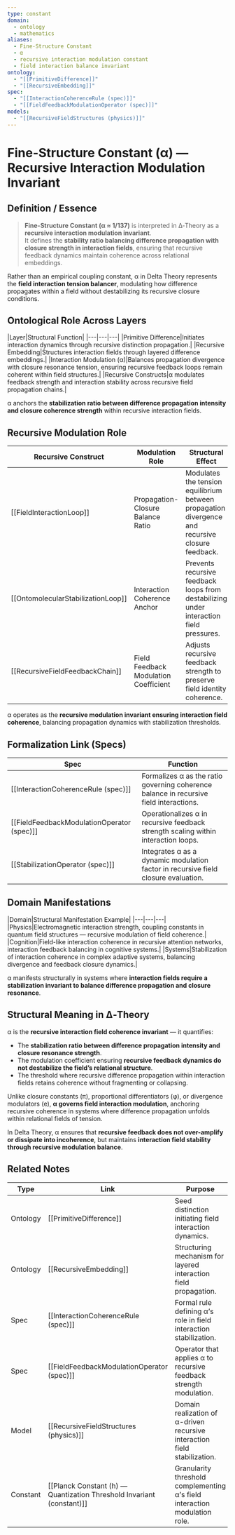 ```yaml
---
type: constant
domain:
  - ontology
  - mathematics
aliases:
  - Fine-Structure Constant
  - α
  - recursive interaction modulation constant
  - field interaction balance invariant
ontology:
  - "[[PrimitiveDifference]]"
  - "[[RecursiveEmbedding]]"
spec:
  - "[[InteractionCoherenceRule (spec)]]"
  - "[[FieldFeedbackModulationOperator (spec)]]"
models:
  - "[[RecursiveFieldStructures (physics)]]"
---
```


# Fine-Structure Constant (α) — Recursive Interaction Modulation Invariant

## Definition / Essence

> **Fine-Structure Constant (α ≈ 1/137)** is interpreted in ∆‑Theory as a **recursive interaction modulation invariant**.  
> It defines the **stability ratio balancing difference propagation with closure strength in interaction fields**, ensuring that recursive feedback dynamics maintain coherence across relational embeddings.

Rather than an empirical coupling constant, α in Delta Theory represents the **field interaction tension balancer**, modulating how difference propagates within a field without destabilizing its recursive closure conditions.

## Ontological Role Across Layers

|Layer|Structural Function|
|---|---|---|
|Primitive Difference|Initiates interaction dynamics through recursive distinction propagation.|
|Recursive Embedding|Structures interaction fields through layered difference embeddings.|
|Interaction Modulation (α)|Balances propagation divergence with closure resonance tension, ensuring recursive feedback loops remain coherent within field structures.|
|Recursive Constructs|α modulates feedback strength and interaction stability across recursive field propagation chains.|

α anchors the **stabilization ratio between difference propagation intensity and closure coherence strength** within recursive interaction fields.

## Recursive Modulation Role

|Recursive Construct|Modulation Role|Structural Effect|
|---|---|---|
|[[FieldInteractionLoop]]|Propagation-Closure Balance Ratio|Modulates the tension equilibrium between propagation divergence and recursive closure feedback.|
|[[OntomolecularStabilizationLoop]]|Interaction Coherence Anchor|Prevents recursive feedback loops from destabilizing under interaction field pressures.|
|[[RecursiveFieldFeedbackChain]]|Field Feedback Modulation Coefficient|Adjusts recursive feedback strength to preserve field identity coherence.|

α operates as the **recursive modulation invariant ensuring interaction field coherence**, balancing propagation dynamics with stabilization thresholds.

## Formalization Link (Specs)

|Spec|Function|
|---|---|
|[[InteractionCoherenceRule (spec)]]|Formalizes α as the ratio governing coherence balance in recursive field interactions.|
|[[FieldFeedbackModulationOperator (spec)]]|Operationalizes α in recursive feedback strength scaling within interaction loops.|
|[[StabilizationOperator (spec)]]|Integrates α as a dynamic modulation factor in recursive field closure evaluation.|

## Domain Manifestations

|Domain|Structural Manifestation Example|
|---|---|---|
|Physics|Electromagnetic interaction strength, coupling constants in quantum field structures — recursive modulation of field coherence.|
|Cognition|Field-like interaction coherence in recursive attention networks, interaction feedback balancing in cognitive systems.|
|Systems|Stabilization of interaction coherence in complex adaptive systems, balancing divergence and feedback closure dynamics.|

α manifests structurally in systems where **interaction fields require a stabilization invariant to balance difference propagation and closure resonance**.

## Structural Meaning in ∆‑Theory

α is the **recursive interaction field coherence invariant** — it quantifies:
- The **stabilization ratio between difference propagation intensity and closure resonance strength**.
- The modulation coefficient ensuring **recursive feedback dynamics do not destabilize the field’s relational structure**.
- The threshold where recursive difference propagation within interaction fields retains coherence without fragmenting or collapsing.

Unlike closure constants (π), proportional differentiators (φ), or divergence modulators (e), **α governs field interaction modulation**, anchoring recursive coherence in systems where difference propagation unfolds within relational fields of tension.

In Delta Theory, α ensures that **recursive feedback does not over-amplify or dissipate into incoherence**, but maintains **interaction field stability through recursive modulation balance**.

## Related Notes

|Type|Link|Purpose|
|---|---|---|
|Ontology|[[PrimitiveDifference]]|Seed distinction initiating field interaction dynamics.|
|Ontology|[[RecursiveEmbedding]]|Structuring mechanism for layered interaction field propagation.|
|Spec|[[InteractionCoherenceRule (spec)]]|Formal rule defining α’s role in field interaction stabilization.|
|Spec|[[FieldFeedbackModulationOperator (spec)]]|Operator that applies α to recursive feedback strength modulation.|
|Model|[[RecursiveFieldStructures (physics)]]|Domain realization of α-driven recursive interaction field stabilization.|
|Constant|[[Planck Constant (h) — Quantization Threshold Invariant (constant)]]|Granularity threshold complementing α’s field interaction modulation role.|

